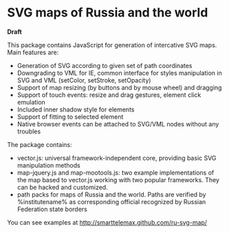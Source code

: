 SVG maps of Russia and the world
================================

**Draft**

This package contains JavaScript for generation of intercative SVG maps. Main features are:

* Generation of SVG according to given set of path coordinates
* Downgrading to VML for IE, common interface for styles manipulation in SVG and VML (setColor, setStroke, setOpacity)
* Support of map resizing (by buttons and by mouse wheel) and dragging
* Support of touch events: resize and drag gestures, element click emulation
* Included inner shadow style for elements
* Support of fitting to selected element
* Native browser events can be attached to SVG/VML nodes without any troubles

The package contains:

* vector.js: universal framework-independent core, providing basic SVG manipulation methods
* map-jquery.js and map-mootools.js: two example implementations of the map based to vector.js working with two popular frameworks. They can be hacked and customized.
* path packs for maps of Russia and the world. Paths are verified by %institutename% as corresponding official recognized by Russian Federation state borders

You can see examples at http://smarttelemax.github.com/ru-svg-map/

